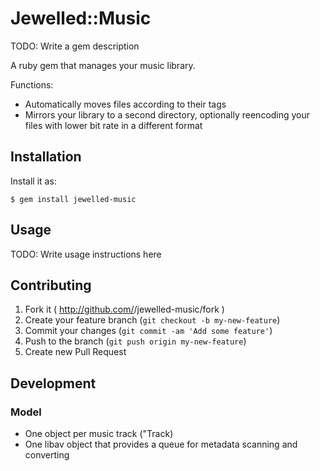 # Jewelled::Music

TODO: Write a gem description

A ruby gem that manages your music library.

Functions:
- Automatically moves files according to their tags
- Mirrors your library to a second directory, optionally reencoding your files with lower bit rate in a different format


## Installation

Install it as:

    $ gem install jewelled-music

## Usage

TODO: Write usage instructions here

## Contributing

1. Fork it ( http://github.com/<my-github-username>/jewelled-music/fork )
2. Create your feature branch (`git checkout -b my-new-feature`)
3. Commit your changes (`git commit -am 'Add some feature'`)
4. Push to the branch (`git push origin my-new-feature`)
5. Create new Pull Request

## Development

### Model

- One object per music track ("Track)
- One libav object that provides a queue for metadata scanning and converting
